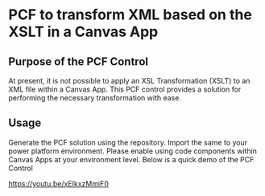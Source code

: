 # PCF to transform XML based on the XSLT in a Canvas App

## Purpose of the PCF Control
At present, it is not possible to apply an XSL Transformation (XSLT) to an XML file within a Canvas App. This PCF control provides a solution for performing the necessary transformation with ease.

## Usage
Generate the PCF solution using the repository. Import the same to your power platform environment. Please enable using code components within Canvas Apps at your environment level. Below is a quick demo of the PCF Control

https://youtu.be/xEIkxzMmiF0
